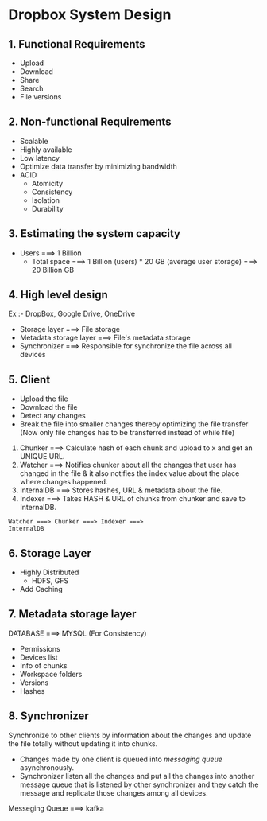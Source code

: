 # Dropbox System Design

## 1. Functional Requirements

- Upload
- Download
- Share
- Search
- File versions

## 2. Non-functional Requirements

- Scalable
- Highly available
- Low latency
- Optimize data transfer by minimizing bandwidth
- ACID
  - Atomicity
  - Consistency
  - Isolation
  - Durability

## 3. Estimating the system capacity

- Users ===> 1 Billion
  - Total space ===> 1 Billion (users) \* 20 GB (average user storage) ===> 20 Billion GB

## 4. High level design

Ex :- DropBox, Google Drive, OneDrive

- Storage layer ===> File storage
- Metadata storage layer ===> File's metadata storage
- Synchronizer ===> Responsible for synchronize the file across all devices

## 5. Client

- Upload the file
- Download the file
- Detect any changes
- Break the file into smaller changes thereby optimizing the file transfer (Now only file changes has to be transferred instead of while file)

1. Chunker ===> Calculate hash of each chunk and upload to x and get an UNIQUE URL.
2. Watcher ===> Notifies chunker about all the changes that user has changed in the file & it also notifies the index value about the place where changes happened.
3. InternalDB ===> Stores hashes, URL & metadata about the file.
4. Indexer ===> Takes HASH & URL of chunks from chunker and save to InternalDB.

<code>Watcher ===> Chunker ===> Indexer ===> InternalDB</code>

## 6. Storage Layer

- Highly Distributed
  - HDFS, GFS
- Add Caching

## 7. Metadata storage layer

DATABASE ===> MYSQL (For Consistency)

- Permissions
- Devices list
- Info of chunks
- Workspace folders
- Versions
- Hashes

## 8. Synchronizer

Synchronize to other clients by information about the changes and update the file totally without updating it into chunks.

- Changes made by one client is queued into _messaging queue_ asynchronously.
- Synchronizer listen all the changes and put all the changes into another message queue that is listened by other synchronizer and they catch the message and replicate those changes among all devices.

Messeging Queue ===> kafka
